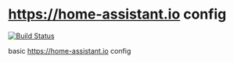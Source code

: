 # https://home-assistant.io config

[![Build Status](https://travis-ci.org/cnf/home-assistant-config.svg?branch=master)](https://travis-ci.org/cnf/home-assistant-config)

basic https://home-assistant.io config
